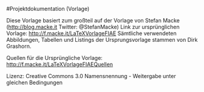 #Projektdokumentation (Vorlage)

Diese Vorlage basiert zum großteil auf der Vorlage von Stefan Macke (http://blog.macke.it Twitter: @StefanMacke)
Link zur ursprünglichen Vorlage: http://f.macke.it/LaTeXVorlageFIAE
Sämtliche verwendeten Abbildungen, Tabellen und Listings der Ursprungsvorlage stammen von Dirk Grashorn.

Quellen für die Ursprüngliche Vorlage:
http://f.macke.it/LaTeXVorlageFIAEQuellen

Lizenz:
Creative Commons 3.0 Namensnennung - Weitergabe unter gleichen Bedingungen